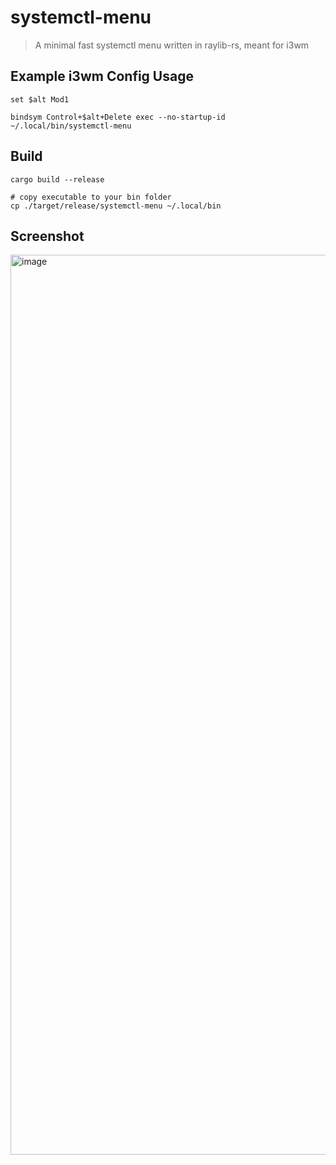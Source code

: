 # systemctl-menu

> A minimal fast systemctl menu written in raylib-rs, meant for i3wm


## Example i3wm Config Usage

```
set $alt Mod1

bindsym Control+$alt+Delete exec --no-startup-id ~/.local/bin/systemctl-menu

```

## Build

```
cargo build --release

# copy executable to your bin folder
cp ./target/release/systemctl-menu ~/.local/bin
```

## Screenshot
<img width="2560" height="1440" alt="image" src="https://github.com/user-attachments/assets/6a49cf65-0e97-4be8-b6a8-9e0793565252" />
